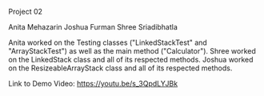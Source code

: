 Project 02

Anita Mehazarin
Joshua Furman
Shree Sriadibhatla

Anita worked on the Testing classes ("LinkedStackTest" and "ArrayStackTest") as well as the main method ("Calculator").
Shree worked on the LinkedStack class and all of its respected methods.
Joshua worked on the ResizeableArrayStack class and all of its respected methods.

Link to Demo Video:
https://youtu.be/s_3QpdLYJBk
